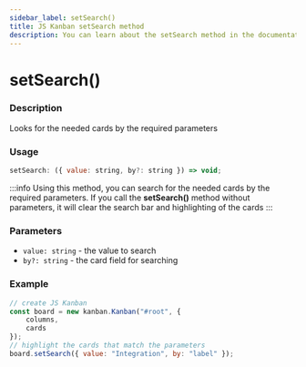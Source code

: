 ```yaml
---
sidebar_label: setSearch()
title: JS Kanban setSearch method
description: You can learn about the setSearch method in the documentation of the JavaScript Kanban library. Browse developer guides and API reference, try out code examples and live demos.
---
```


# setSearch()

### Description

Looks for the needed cards by the required parameters

### Usage

```js
setSearch: ({ value: string, by?: string }) => void;
```

:::info
Using this method, you can search for the needed cards by the required parameters. If you call the **setSearch()** method without parameters, it will clear the search bar and highlighting of the cards
:::

### Parameters

- `value: string` - the value to search
- `by?: string` - the card field for searching


### Example

```jsx {7}
// create JS Kanban
const board = new kanban.Kanban("#root", {
	columns,
	cards
});
// highlight the cards that match the parameters
board.setSearch({ value: "Integration", by: "label" });
```
